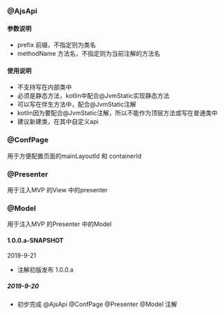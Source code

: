 
### @AjsApi

#### 参数说明

- prefix  前缀，不指定则为类名
- methodName 方法名，不指定则为当前注解的方法名

#### 使用说明

- 不支持写在内部类中
- 必须是静态方法，kotlin中配合@JvmStatic实现静态方法
- 可以写在伴生方法中，配合@JvmStatic注解
- kotlin因为要配合@JvmStatic注解，所以不能作为顶层方法或写在普通类中
- 建议新建类，在其中自定义api

### @ConfPage

用于方便配置页面的mainLayoutId 和 containerId

### @Presenter

用于注入MVP 的View 中的presenter

### @Model

用于注入MVP 的Presenter 中的Model

#### 1.0.0.a-SNAPSHOT
2019-9-21
- 注解初版发布 1.0.0.a

##### 2019-9-20 
- 初步完成 @AjsApi  @ConfPage  @Presenter  @Model 注解

